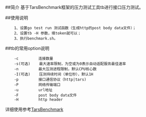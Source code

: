 ##简介
    基于TarsBenchmark框架的压力测试工具tb进行接口压力测试。
    
##使用说明
```
    1、设置go test run 测试函数（生成http的post body data文件）；
    2、设置tb -H 参数，填token就可以；
    3、执行benchmark.sh。
```

##tb的常用option说明
```
    -c         连接数量
    -s(可选)    最大速率限制，为空或为0表示自动适配服务最佳速率      
    -n         最大压测进程限制，默认CPU核心数
    -I(可选)    压测持续时间（单位秒），默认1H 
    -p         接口通信协议（http|tars)
    -P         网络传输端口
    -u         url地址
    -F         post body data文件 
    -H         http header
```
详细使用参考[TarsBenchmark](https://github.com/TarsCloud/TarsDocs/tree/master/benchmark)

    
   

